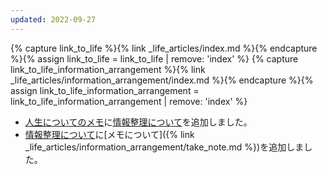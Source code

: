 ```yaml
---
updated: 2022-09-27
---
```

{% capture link_to_life %}{% link _life_articles/index.md %}{% endcapture %}{% assign link_to_life = link_to_life | remove: 'index' %}
{% capture link_to_life_information_arrangement %}{% link _life_articles/information_arrangement/index.md %}{% endcapture %}{% assign link_to_life_information_arrangement = link_to_life_information_arrangement | remove: 'index' %}

- [人生についてのメモ]({{link_to_life}})に[情報整理について]({{link_to_life_information_arrangement}})を追加しました。
- [情報整理について]({{link_to_life_information_arrangement}})に[メモについて]({% link _life_articles/information_arrangement/take_note.md %})を追加しました。
